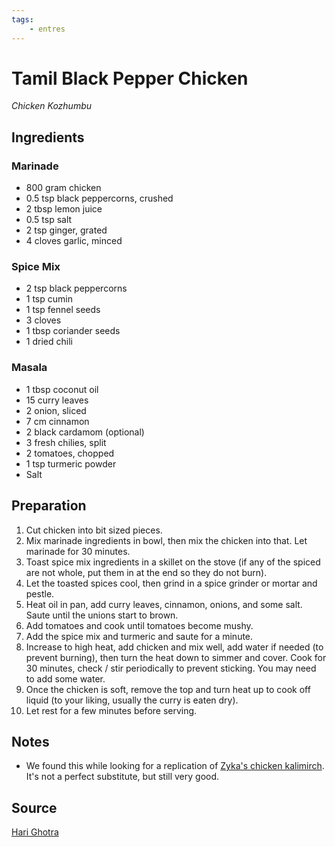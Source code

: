 ```yaml
---
tags:
    - entres 
---
```

# Tamil Black Pepper Chicken

_Chicken Kozhumbu_

## Ingredients

### Marinade

- 800 gram chicken
- 0.5 tsp black peppercorns, crushed
- 2 tbsp lemon juice
- 0.5 tsp salt
- 2 tsp ginger, grated
- 4 cloves garlic, minced

### Spice Mix

- 2 tsp black peppercorns
- 1 tsp cumin
- 1 tsp fennel seeds
- 3 cloves
- 1 tbsp coriander seeds
- 1 dried chili

### Masala

- 1 tbsp coconut oil
- 15 curry leaves
- 2 onion, sliced
- 7 cm cinnamon
- 2 black cardamom (optional)
- 3 fresh chilies, split
- 2 tomatoes, chopped
- 1 tsp turmeric powder
- Salt

## Preparation

1. Cut chicken into bit sized pieces.
2. Mix marinade ingredients in bowl, then mix the chicken into that. Let marinade for 30 minutes.
3. Toast spice mix ingredients in a skillet on the stove (if any of the spiced are not whole, put them in at the end so they do not burn).
4. Let the toasted spices cool, then grind in a spice grinder or mortar and pestle.
5. Heat oil in pan, add curry leaves, cinnamon, onions, and some salt. Saute until the unions start to brown.
6. Add tomatoes and cook until tomatoes become mushy.
7. Add the spice mix and turmeric and saute for a minute.
8. Increase to high heat, add chicken and mix well, add water if needed (to prevent burning), then turn the heat down to simmer and cover. Cook for 30 minutes, check / stir periodically to prevent sticking. You may need to add some water.
9. Once the chicken is soft, remove the top and turn heat up to cook off liquid (to your liking, usually the curry is eaten dry).
10. Let rest for a few minutes before serving.

## Notes

- We found this while looking for a replication of [Zyka's chicken kalimirch](https://zyka.com/menu). It's not a perfect substitute, but still very good.

## Source

[Hari Ghotra](https://www.harighotra.co.uk/black-pepper-chicken-recipe)
